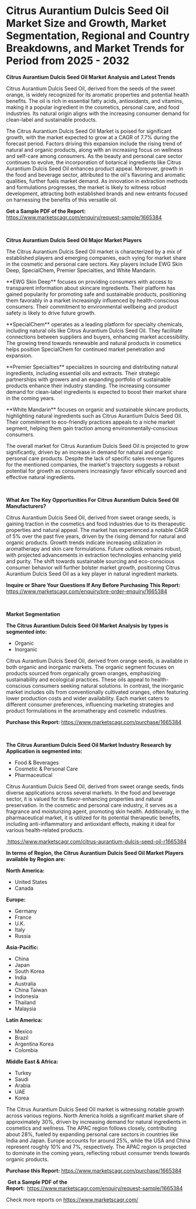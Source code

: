 <p><h1>Citrus Aurantium Dulcis Seed Oil Market Size and Growth, Market Segmentation, Regional and Country Breakdowns, and Market Trends for Period from 2025 -  2032</h1></p><p><strong>Citrus Aurantium Dulcis Seed Oil Market Analysis and Latest Trends</strong></p>
<p><p>Citrus Aurantium Dulcis Seed Oil, derived from the seeds of the sweet orange, is widely recognized for its aromatic properties and potential health benefits. The oil is rich in essential fatty acids, antioxidants, and vitamins, making it a popular ingredient in the cosmetics, personal care, and food industries. Its natural origin aligns with the increasing consumer demand for clean-label and sustainable products.</p><p>The Citrus Aurantium Dulcis Seed Oil Market is poised for significant growth, with the market expected to grow at a CAGR of 7.7% during the forecast period. Factors driving this expansion include the rising trend of natural and organic products, along with an increasing focus on wellness and self-care among consumers. As the beauty and personal care sector continues to evolve, the incorporation of botanical ingredients like Citrus Aurantium Dulcis Seed Oil enhances product appeal. Moreover, growth in the food and beverage sector, attributed to the oil's flavoring and aromatic qualities, further fuels market demand. As innovation in extraction methods and formulations progresses, the market is likely to witness robust development, attracting both established brands and new entrants focused on harnessing the benefits of this versatile oil.</p></p>
<p><strong>Get a Sample PDF of the Report:&nbsp;</strong> <a href="https://www.marketscagr.com/enquiry/request-sample/1665384?utm_campaign=2235&utm_medium=2&utm_source=Github&utm_content=ia&utm_term=15022025&utm_id=citrus-aurantium-dulcis-seed-oil">https://www.marketscagr.com/enquiry/request-sample/1665384</a></p>
<p>&nbsp;</p>
<p><strong>Citrus Aurantium Dulcis Seed Oil Major Market Players</strong></p>
<p><p>The Citrus Aurantium Dulcis Seed Oil market is characterized by a mix of established players and emerging companies, each vying for market share in the cosmetic and personal care sectors. Key players include EWG Skin Deep, SpecialChem, Premier Specialties, and White Mandarin.</p><p>**EWG Skin Deep** focuses on providing consumers with access to transparent information about skincare ingredients. Their platform has gained popularity for promoting safe and sustainable products, positioning them favorably in a market increasingly influenced by health-conscious consumers. Their commitment to environmental wellbeing and product safety is likely to drive future growth.</p><p>**SpecialChem** operates as a leading platform for specialty chemicals, including natural oils like Citrus Aurantium Dulcis Seed Oil. They facilitate connections between suppliers and buyers, enhancing market accessibility. The growing trend towards renewable and natural products in cosmetics helps position SpecialChem for continued market penetration and expansion.</p><p>**Premier Specialties** specializes in sourcing and distributing natural ingredients, including essential oils and extracts. Their strategic partnerships with growers and an expanding portfolio of sustainable products enhance their industry standing. The increasing consumer demand for clean-label ingredients is expected to boost their market share in the coming years.</p><p>**White Mandarin** focuses on organic and sustainable skincare products, highlighting natural ingredients such as Citrus Aurantium Dulcis Seed Oil. Their commitment to eco-friendly practices appeals to a niche market segment, helping them gain traction among environmentally-conscious consumers.</p><p>The overall market for Citrus Aurantium Dulcis Seed Oil is projected to grow significantly, driven by an increase in demand for natural and organic personal care products. Despite the lack of specific sales revenue figures for the mentioned companies, the market's trajectory suggests a robust potential for growth as consumers increasingly favor ethically sourced and effective natural ingredients.</p></p>
<p>&nbsp;</p>
<p><strong>What Are The Key Opportunities For Citrus Aurantium Dulcis Seed Oil Manufacturers?</strong></p>
<p><p>Citrus Aurantium Dulcis Seed Oil, derived from sweet orange seeds, is gaining traction in the cosmetics and food industries due to its therapeutic properties and natural appeal. The market has experienced a notable CAGR of 5% over the past five years, driven by the rising demand for natural and organic products. Growth trends indicate increasing utilization in aromatherapy and skin care formulations. Future outlook remains robust, with projected advancements in extraction technologies enhancing yield and purity. The shift towards sustainable sourcing and eco-conscious consumer behavior will further bolster market growth, positioning Citrus Aurantium Dulcis Seed Oil as a key player in natural ingredient markets.</p></p>
<p><strong>Inquire or Share Your Questions If Any Before Purchasing This Report:</strong> <a href="https://www.marketscagr.com/enquiry/pre-order-enquiry/1665384?utm_campaign=2235&utm_medium=2&utm_source=Github&utm_content=ia&utm_term=15022025&utm_id=citrus-aurantium-dulcis-seed-oil">https://www.marketscagr.com/enquiry/pre-order-enquiry/1665384</a></p>
<p>&nbsp;</p>
<p><strong>Market Segmentation</strong></p>
<p><strong>The Citrus Aurantium Dulcis Seed Oil Market Analysis by types is segmented into:</strong></p>
<p><ul><li>Organic</li><li>Inorganic</li></ul></p>
<p><p>Citrus Aurantium Dulcis Seed Oil, derived from orange seeds, is available in both organic and inorganic markets. The organic segment focuses on products sourced from organically grown oranges, emphasizing sustainability and ecological practices. These oils appeal to health-conscious consumers seeking natural solutions. In contrast, the inorganic market includes oils from conventionally cultivated oranges, often featuring lower production costs and wider availability. Each market caters to different consumer preferences, influencing marketing strategies and product formulations in the aromatherapy and cosmetic industries.</p></p>
<p><strong>Purchase this Report:&nbsp;</strong><a href="https://www.marketscagr.com/purchase/1665384?utm_campaign=2235&utm_medium=2&utm_source=Github&utm_content=ia&utm_term=15022025&utm_id=citrus-aurantium-dulcis-seed-oil">https://www.marketscagr.com/purchase/1665384</a></p>
<p>&nbsp;</p>
<p><strong>The Citrus Aurantium Dulcis Seed Oil Market Industry Research by Application is segmented into:</strong></p>
<p><ul><li>Food & Beverages</li><li>Cosmetic & Personal Care</li><li>Pharmaceutical</li></ul></p>
<p><p>Citrus Aurantium Dulcis Seed Oil, derived from sweet orange seeds, finds diverse applications across several markets. In the food and beverage sector, it is valued for its flavor-enhancing properties and natural preservation. In the cosmetic and personal care industry, it serves as a fragrance and moisturizing agent, promoting skin health. Additionally, in the pharmaceutical market, it is utilized for its potential therapeutic benefits, including anti-inflammatory and antioxidant effects, making it ideal for various health-related products.</p></p>
<p><a href="https://www.marketscagr.com/citrus-aurantium-dulcis-seed-oil-r1665384?utm_campaign=2235&utm_medium=2&utm_source=Github&utm_content=ia&utm_term=15022025&utm_id=citrus-aurantium-dulcis-seed-oil">&nbsp;https://www.marketscagr.com/citrus-aurantium-dulcis-seed-oil-r1665384</a></p>
<p><strong>In terms of Region, the Citrus Aurantium Dulcis Seed Oil Market Players available by Region are:</strong></p>
<p>
    <p> <strong> North America: </strong>
        <ul>
            <li>United States</li>
            <li>Canada</li>
        </ul>
        </p> 
    <p> <strong> Europe: </strong>
        <ul>
            <li>Germany</li>
            <li>France</li>
            <li>U.K.</li>
            <li>Italy</li>
            <li>Russia</li>
        </ul>
        </p> 
    <p> <strong> Asia-Pacific: </strong>
        <ul>
            <li>China</li>
            <li>Japan</li>
            <li>South Korea</li>
            <li>India</li>
            <li>Australia</li>
            <li>China Taiwan</li>
            <li>Indonesia</li>
            <li>Thailand</li>
            <li>Malaysia</li>
        </ul>
        </p> 
    <p> <strong> Latin America: </strong>
        <ul>
            <li>Mexico</li>
            <li>Brazil</li>
            <li>Argentina Korea</li>
            <li>Colombia</li>
        </ul>
        </p> 
    <p> <strong> Middle East & Africa: </strong>
        <ul>
            <li>Turkey</li>
            <li>Saudi</li>
            <li>Arabia</li>
            <li>UAE</li>
            <li>Korea</li>
        </ul>
    </p>
    </p>
<p><p>The Citrus Aurantium Dulcis Seed Oil market is witnessing notable growth across various regions. North America holds a significant market share of approximately 30%, driven by increasing demand for natural ingredients in cosmetics and wellness. The APAC region follows closely, contributing about 28%, fueled by expanding personal care sectors in countries like India and Japan. Europe accounts for around 25%, while the USA and China represent roughly 10% and 7%, respectively. The APAC region is projected to dominate in the coming years, reflecting robust consumer trends towards organic products.</p></p>
<p><strong>Purchase this Report: </strong><a href="https://www.marketscagr.com/purchase/1665384?utm_campaign=2235&utm_medium=2&utm_source=Github&utm_content=ia&utm_term=15022025&utm_id=citrus-aurantium-dulcis-seed-oil">https://www.marketscagr.com/purchase/1665384</a></p>
<p>&nbsp;<strong>Get a Sample PDF of the Report:&nbsp;&nbsp;</strong><a href="https://www.marketscagr.com/enquiry/request-sample/1665384?utm_campaign=2235&utm_medium=2&utm_source=Github&utm_content=ia&utm_term=15022025&utm_id=citrus-aurantium-dulcis-seed-oil">https://www.marketscagr.com/enquiry/request-sample/1665384</a></p>
<p><strong></strong></p>
<p>Check more reports on <a href="https://www.marketscagr.com/?utm_campaign=2235&utm_medium=2&utm_source=Github&utm_content=ia&utm_term=15022025&utm_id=citrus-aurantium-dulcis-seed-oil">https://www.marketscagr.com/</a></p>